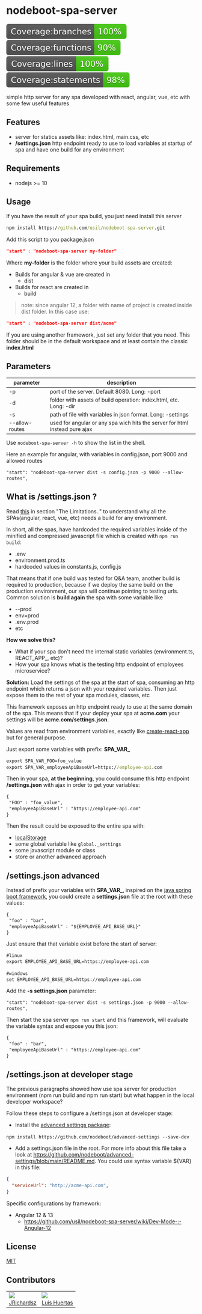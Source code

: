 # nodeboot-spa-server

<img src="./coverage/badge-branches.svg">
<img src="./coverage/badge-functions.svg">
<img src="./coverage/badge-lines.svg">
<img src="./coverage/badge-statements.svg">

simple http server for any spa developed with react, angular, vue, etc with some few useful features

## Features

- server for statics assets like: index.html, main.css, etc
- **/settings.json** http endpoint ready to use to load variables at startup of spa and have one build for any environment

## Requirements

- nodejs >= 10

## Usage

If you have the result of your spa build, you just need install this server

``` cmd
npm install https://github.com/usil/nodeboot-spa-server.git
```

Add this script to you package.json

```json
"start" : "nodeboot-spa-server my-folder"
```

Where **my-folder** is the folder where your build assets are created:

- Builds for angular & vue are created in
  - dist
- Builds for react are created in
  - build

> note: since angular 12, a folder with name of project is created inside dist folder. In this case use:

```json
"start" : "nodeboot-spa-server dist/acme"
```


If you are using another framework, just set any folder that you need. This folder should be in the default workspace and at least contain the classic **index.html**

## Parameters


|parameter|description|
|--------|---------|
|-p |port of the server. Default 8080. Long: -port|
|-d |folder with assets of build operation: index.html, etc. Long: -dir|
|-s |path of file with variables in json format. Long: -settings|
|--allow-routes | used for angular or any spa wich hits the server for html instead pure ajax|

Use `nodeboot-spa-server -h` to show the list in the shell.

Here an example for angular, with variables in config.json, port 9000 and allowed routes

```
"start": "nodeboot-spa-server dist -s config.json -p 9000 --allow-routes",
```

## What is /settings.json ?

Read [this](https://www.jvandemo.com/how-to-use-environment-variables-to-configure-your-angular-application-without-a-rebuild/) in section "The Limitations.." to understand why all the SPAs(angular, react, vue, etc) needs a build for any environment.

In short, all the spas, have hardcoded the required variables inside of the minified and compressed javascript file which is created with `npm run build`:

- .env
- environment.prod.ts
- hardcoded values in constants.js, config.js

That means that if one build was tested for Q&A team, another build is required to production, because if we deploy the same build on the production environment, our spa will continue pointing to testing urls. Common solution is **build again** the spa with some variable like

- --prod
- env=prod
- .env.prod
- etc

**How we solve this?**

- What if your spa don't need the internal static variables (environment.ts, REACT_APP_, etc)?
- How your spa knows what is the testing http endpoint of employees microservice?

**Solution:** Load the settings of the spa at the start of spa, consuming an http endpoint which returns a json with your required variables. Then just expose them to the rest of your spa modules, classes, etc

This framework exposes an http endpoint ready to use at the same domain of the spa. This means that if your deploy your spa at **acme.com** your settings will be **acme.com/settings.json**.

Values are read from environment variables, exactly like [create-react-app](https://create-react-app.dev/docs/adding-custom-environment-variables/) but for general purpose.

Just export some variables with prefix: **SPA_VAR_**

```cmd
export SPA_VAR_FOO=foo_value
export SPA_VAR_employeeApiBaseUrl=https://employee-api.com
```

Then in your spa, **at the beginning**, you could consume this http endpoint **/settings.json** with ajax in order to get your variables:

```
{
 "FOO" : "foo_value",
 "employeeApiBaseUrl" : "https://employee-api.com"
}
```

Then the result could be exposed to the entire spa with:

- [localStorage](https://developer.mozilla.org/en-US/docs/Web/API/Window/localStorage)
- some global variable like `global._settings`
- some javascript module or class
- store or another advanced approach

## /settings.json advanced

Instead of prefix your variables with **SPA_VAR_**, inspired on the [java spring boot framework](https://stackoverflow.com/a/35535138/3957754), you could create a **settings.json** file at the root with these values:

```
{
 "foo" : "bar",
 "employeeApiBaseUrl" : "${EMPLOYEE_API_BASE_URL}"
}
```

Just ensure that that variable exist before the start of server:

```
#linux
export EMPLOYEE_API_BASE_URL=https://employee-api.com

#windows
set EMPLOYEE_API_BASE_URL=https://employee-api.com
```

Add the **-s settings.json** parameter:

```
"start": "nodeboot-spa-server dist -s settings.json -p 9000 --allow-routes",
```

Then start the spa server `npm run start` and  this framework, will evaluate the variable syntax and expose you this json:

```
{
 "foo" : "bar",
 "employeeApiBaseUrl" : "https://employee-api.com"
}
```


## /settings.json at developer stage

The previous paragraphs showed how use spa server for production environment (npm run build and npm run start) but what happen in the local developer workspace?

Follow these steps to configure a /settings.json at developer stage:

- Install the [advanced settings package](https://github.com/nodeboot/advanced-settings):

`npm install https://github.com/nodeboot/advanced-settings --save-dev`

- Add a settings.json file in the root. For more info about this file take a look at https://github.com/nodeboot/advanced-settings/blob/main/README.md. You could use syntax variable ${VAR} in this file:

```json
{
  "serviceUrl": "http://acme-api.com",
}
```

Specific configurations by framework:

- Angular 12 & 13
  - https://github.com/usil/nodeboot-spa-server/wiki/Dev-Mode-:-Angular-12

## License

[MIT](./LICENSE)

## Contributors

<table>
  <tbody>
    <td>
      <img src="https://avatars0.githubusercontent.com/u/3322836?s=460&v=4" width="100px;"/>
      <br />
      <label><a href="http://jrichardsz.github.io/">JRichardsz</a></label>
      <br />
    </td>
    <td>
      <img src="https://i.ibb.co/88Tp6n5/Recurso-7.png" width="100px;"/>
      <br />
      <label><a href="https://github.com/TacEtarip">Luis Huertas</a></label>
      <br />
    </td>
  </tbody>
</table>
